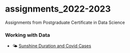 # assignments_2022-2023
Assignments from Postgraduate Certificate in Data Science 

### Working with Data
* :sun_behind_small_cloud: [Sunshine Duration and Covid Cases](https://github.com/ayanoyamamoto0/assignments_2022-2023/tree/main/working_with_data_1)
